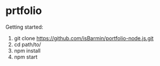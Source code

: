 # prtfolio

Getting started:

1. git clone https://github.com/isBarmin/portfolio-node.js.git
2. cd path/to/
3. npm install
4. npm start